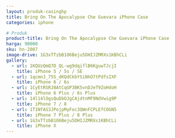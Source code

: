 ```yaml
---
layout: produk-casinghp
title: Bring On The Apocalypse Che Guevara iPhone Case
categories: iphone

# Produk
product-title: Bring On The Apocalypse Che Guevara iPhone Case
harga: 90000
sku: hn-2087
image-drive: 1G3xTTzbB1O6Beju5DHIJZMRXs1KBhCLi
gallery:
  - url: 1KQUzQmQ7D_QL-wg9dqiflB6KguwTJcjI
    title: iPhone 5 / 5s / SE
  - url: 1qcmnJ_75S_dKQdCkbYSiNhO7tPdfsIXF
    title: iPhone 6 / 6s
  - url: 1CyEtRSRJ8AtCqGP3BK5vnDJeT9ZoHdoH
    title: iPhone 6 Plus / 6s Plus
  - url: 14l14lOgsQuDbOJgCAjdtnMF9NdVwig9P
    title: iPhone 7 / 8
  - url: 1T1NfAS3JPojpMyFoc3QWnFCPLEfCOGN5
    title: iPhone 7 Plus / 8 Plus
  - url: 1G3xTTzbB1O6Beju5DHIJZMRXs1KBhCLi
    title: iPhone X
---
```

